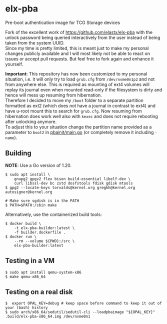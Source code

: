 # elx-pba

Pre-boot authentication image for TCG Storage devices

Fork of the excellent work of https://github.com/elastx/elx-pba with the unlock password being queried interactively from the user instead of being taken from the system UUID.  
Since my time is pretty limited, this is meant just to make my personal changes publicly available and I will most likely not be able to react on issues or accept pull requests. But feel free to fork again and enhance it yourself.

**Important:** This repository has now been customized to my personal situation, i.e. it will only try to load `grub.cfg` from `/dev/nvme0n1p2` and not from anywhere else. This is required as mounting of ext4 volumes will replay its journal even when mounted read-only if the filesystem is dirty and hence will mess up resuming from hibernation.  
Therefore I decided to move my `/boot` folder to a separate partition formatted as ext2 (which does not have a journal in contrast to ext4) and have u-root mount this to search for `grub.cfg`. Now resuming from hibernation does work well also with `kexec` and does not require rebooting after unlocking anymore.  
To adjust this to your situation change the partition name provided as a parameter to `boot2` in [pbainit/main.go](pbainit/main.go) (or completely remove it including `-name`).


## Building

**NOTE**: Use a Go version of 1.20.

```shell
$ sudo apt install \
    gnupg2 gpgv2 flex bison build-essential libelf-dev \
    curl libssl-dev bc zstd dosfstools fdisk gdisk mtools
$ gpg2 --locate-keys torvalds@kernel.org gregkh@kernel.org autosigner@kernel.org

# Make sure sgdisk is in the PATH
$ PATH=$PATH:/sbin make
```

Alternatively, use the containerized build tools:

```shell
$ docker build \
	-t elx-pba-builder:latest \
	-f builder.dockerfile .
$ docker run \
	--rm --volume ${PWD}:/src \
	elx-pba-builder:latest
```


## Testing in a VM

```shell
$ sudo apt install qemu-system-x86
$ make qemu-x86_64
```

## Testing on a real disk

```shell
$  export OPAL_KEY=debug # keep space before command to keep it out of your (bash) history
$ sudo arch/x86_64/sedutil/sedutil-cli --loadpbaimage "${OPAL_KEY}" .build/elx-pba-x86_64.img /dev/nvme0n1
```
